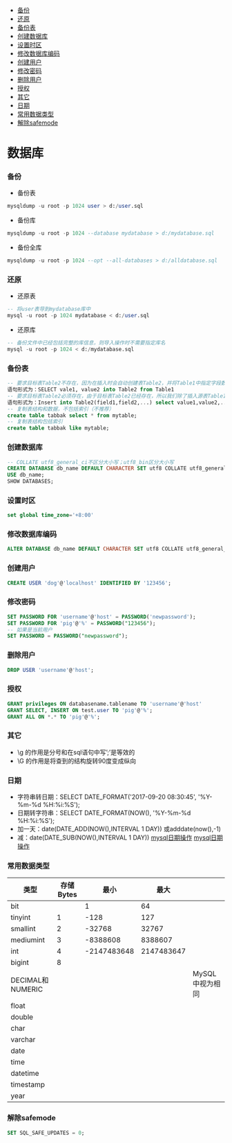 - [备份](#备份)
- [还原](#还原)
- [备份表](#备份表)
- [创建数据库](#创建数据库)
- [设置时区](#设置时区)
- [修改数据库编码](#修改数据库编码)
- [创建用户](#创建用户)
- [修改密码](#修改密码)
- [删除用户](#删除用户)
- [授权](#授权)
- [其它](#其它)
- [日期](#日期)
- [常用数据类型](#常用数据类型)
- [解除safemode](#解除safemode)
# 数据库
### 备份
- 备份表
~~~ sql
mysqldump -u root -p 1024 user > d:/user.sql
~~~
- 备份库
~~~ sql
mysqldump -u root -p 1024 --database mydatabase > d:/mydatabase.sql
~~~
- 备份全库
~~~ sql
mysqldump -u root -p 1024 --opt --all-databases > d:/alldatabase.sql
~~~
### 还原
- 还原表
~~~ sql
-- 将user表导到mydatabase库中
mysql -u root -p 1024 mydatabase < d:/user.sql
~~~
- 还原库
~~~ sql
-- 备份文件中已经包括完整的库信息，则导入操作时不需要指定库名
mysql -u root -p 1024 < d:/mydatabase.sql
~~~
### 备份表
~~~ sql
-- 要求目标表Table2不存在，因为在插入时会自动创建表Table2，并将Table1中指定字段数据复制到Table2中
语句形式为：SELECT vale1, value2 into Table2 from Table1
-- 要求目标表Table2必须存在，由于目标表Table2已经存在，所以我们除了插入源表Table1的字段外，还可以插入常量
语句形式为：Insert into Table2(field1,field2,...) select value1,value2,... from Table1
-- 复制表结构和数据，不包括索引（不推荐）
create table tabbak select * from mytable;
-- 复制表结构包括索引
create table tabbak like mytable;
~~~
### 创建数据库
~~~ sql
-- COLLATE utf8_general_ci不区分大小写；utf8_bin区分大小写
CREATE DATABASE db_name DEFAULT CHARACTER SET utf8 COLLATE utf8_general_ci;
USE db_name;
SHOW DATABASES;
~~~
### 设置时区
~~~ sql
set global time_zone='+8:00'
~~~
### 修改数据库编码
~~~ sql
ALTER DATABASE db_name DEFAULT CHARACTER SET utf8 COLLATE utf8_general_ci;
~~~
### 创建用户
~~~ sql
CREATE USER 'dog'@'localhost' IDENTIFIED BY '123456';
~~~
### 修改密码
~~~ sql
SET PASSWORD FOR 'username'@'host' = PASSWORD('newpassword');
SET PASSWORD FOR 'pig'@'%' = PASSWORD("123456");
-- 如果是当前用户
SET PASSWORD = PASSWORD("newpassword");
~~~
### 删除用户
~~~ sql
DROP USER 'username'@'host';
~~~
### 授权
~~~ sql
GRANT privileges ON databasename.tablename TO 'username'@'host'
GRANT SELECT, INSERT ON test.user TO 'pig'@'%';
GRANT ALL ON *.* TO 'pig'@'%';
~~~
### 其它
- \g 的作用是分号和在sql语句中写’;’是等效的 
- \G 的作用是将查到的结构旋转90度变成纵向
### 日期
- 字符串转日期：SELECT DATE_FORMAT('2017-09-20 08:30:45', '%Y-%m-%d %H:%i:%S');
- 日期转字符串：SELECT DATE_FORMAT(NOW(), '%Y-%m-%d %H:%i:%S');<br>
- 加一天：date(DATE_ADD(NOW(),INTERVAL 1 DAY)) 或adddate(now(),-1)
- 减：date(DATE_SUB(NOW(),INTERVAL 1 DAY)) 
[mysql日期操作](https://www.cnblogs.com/geaozhang/p/6740457.html)
[mysql日期操作](https://www.cnblogs.com/php12-cn/p/8882221.html)
### 常用数据类型
|类型|存储Bytes|最小|最大||
|-|-|-|-|-|
|bit||1|64|
|tinyint|1|-128|127|
|smallint|2|-32768|32767|
|mediumint|3|-8388608|8388607|
|int|4|-2147483648|2147483647|
|bigint|8|||
|DECIMAL和NUMERIC||||MySQL中视为相同|
|float|||
|double||
|char||||
|varchar|||||
|date||
|time|
|datetime||
|timestamp|
|year|
### 解除safemode
~~~ sql
SET SQL_SAFE_UPDATES = 0;
~~~
